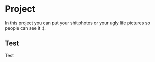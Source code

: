 # Project
In this project you can put your shit photos or your ugly life pictures so people can see it :).
## Test
Test
